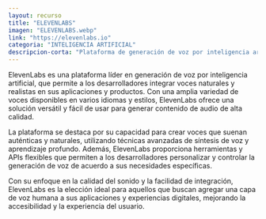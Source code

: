 ```yaml
---
layout: recurso
title: "ELEVENLABS"
imagen: "ELEVENLABS.webp"
link: "https://elevenlabs.io"
categoria: "INTELIGENCIA ARTIFICIAL"
descripcion-corta: "Plataforma de generación de voz por inteligencia artificial."
---
```


ElevenLabs es una plataforma líder en generación de voz por inteligencia artificial, que permite a los desarrolladores integrar voces naturales y realistas en sus aplicaciones y productos. Con una amplia variedad de voces disponibles en varios idiomas y estilos, ElevenLabs ofrece una solución versátil y fácil de usar para generar contenido de audio de alta calidad.

La plataforma se destaca por su capacidad para crear voces que suenan auténticas y naturales, utilizando técnicas avanzadas de síntesis de voz y aprendizaje profundo. Además, ElevenLabs proporciona herramientas y APIs flexibles que permiten a los desarrolladores personalizar y controlar la generación de voz de acuerdo a sus necesidades específicas.

Con su enfoque en la calidad del sonido y la facilidad de integración, ElevenLabs es la elección ideal para aquellos que buscan agregar una capa de voz humana a sus aplicaciones y experiencias digitales, mejorando la accesibilidad y la experiencia del usuario.
